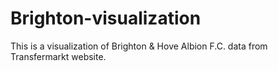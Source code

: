 # Brighton-visualization
This is a visualization of Brighton &amp; Hove Albion F.C. data from Transfermarkt website.
